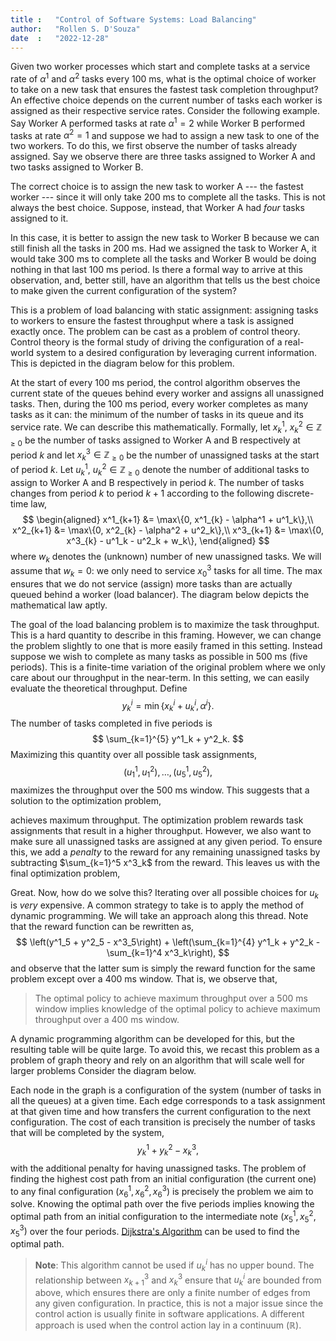 ```yaml
---
title :   "Control of Software Systems: Load Balancing"
author:   "Rollen S. D'Souza"
date  :   "2022-12-28"
---
```

Given two worker processes which start and complete tasks at a service rate of $\alpha^1$ and $\alpha^2$ tasks every $100~\mathrm{ms}$, what is the optimal choice of worker to take on a new task that ensures the fastest task completion throughput?
An effective choice depends on the current number of tasks each worker is assigned as their respective service rates.
Consider the following example.
Say Worker A performed tasks at rate $\alpha^1 = 2$ while Worker B performed tasks at rate $\alpha^2 = 1$ and suppose we had to assign a new task to one of the two workers.
To do this, we first observe the number of tasks already assigned.
Say we observe there are three tasks assigned to Worker A and two tasks assigned to Worker B.

The correct choice is to assign the new task to worker A --- the fastest worker --- since it will only take $200~\mathrm{ms}$ to complete all the tasks.
This is not always the best choice.
Suppose, instead, that Worker A had *four* tasks assigned to it.

In this case, it is better to assign the new task to Worker B because we can still finish all the tasks in $200~\mathrm{ms}$.
Had we assigned the task to Worker A, it would take $300~\mathrm{ms}$ to complete all the tasks and Worker B would be doing nothing in that last $100~\mathrm{ms}$ period.
Is there a formal way to arrive at this observation, and, better still, have an algorithm that tells us the best choice to make given the current configuration of the system?

This is a problem of load balancing with static assignment: assigning tasks to workers to ensure the fastest throughput where a task is assigned exactly once.
The problem can be cast as a problem of control theory.
Control theory is the formal study of driving the configuration of a real-world system to a desired configuration by leveraging current information.
This is depicted in the diagram below for this problem.

At the start of every $100~\mathrm{ms}$ period, the control algorithm observes the current state of the queues behind every worker and assigns all unassigned tasks.
Then, during the $100~\mathrm{ms}$ period, every worker completes as many tasks as it can: the minimum of the number of tasks in its queue and its service rate.
We can describe this mathematically.
Formally, let $x^1_k$, $x^2_k \in \mathbb{Z}_{\geq 0}$ be the number of tasks assigned to Worker A and B respectively at period $k$ and let $x^3_k \in \mathbb{Z}_{\geq 0}$ be the number of unassigned tasks at the start of period $k$.
Let $u^1_k$, $u^2_k \in \mathbb{Z}_{\geq 0}$ denote the number of additional tasks to assign to Worker A and B respectively in period $k$.
The number of tasks changes from period $k$ to period $k+1$ according to the following discrete-time law,
$$
\begin{aligned}
    x^1_{k+1} &= \max\{0, x^1_{k} - \alpha^1 + u^1_k\},\\
    x^2_{k+1} &= \max\{0, x^2_{k} - \alpha^2 + u^2_k\},\\
    x^3_{k+1} &= \max\{0, x^3_{k} - u^1_k - u^2_k + w_k\},
\end{aligned}
$$
where $w_k$ denotes the (unknown) number of new unassigned tasks.
We will assume that $w_k = 0$:
we only need to service $x^3_0$ tasks for all time.
The $\max$ ensures that we do not service (assign) more tasks than are actually queued behind a worker (load balancer).
The diagram below depicts the mathematical law aptly.

The goal of the load balancing problem is to maximize the task throughput.
This is a hard quantity to describe in this framing.
However, we can change the problem slightly to one that is more easily framed in this setting.
Instead suppose we wish to complete as many tasks as possible in $500~\mathrm{ms}$ (five periods).
This is a finite-time variation of the original problem where we only care about our throughput in the near-term.
In this setting, we can easily evaluate the theoretical throughput.
Define
$$
    y^i_k = \min\{x^i_k + u^i_k, \alpha^i\}.
$$
The number of tasks completed in five periods is
$$
    \sum_{k=1}^{5} y^1_k + y^2_k.
$$
Maximizing this quantity over all possible task assignments,
$$
    (u^1_1, u^2_1), \ldots, (u^1_5, u^2_5),
$$
maximizes the throughput over the $500~\mathrm{ms}$ window.
This suggests that a solution to the optimization problem,

achieves maximum throughput.
The optimization problem rewards task assignments that result in a higher throughput.
However, we also want to make sure all unassigned tasks are assigned at any given period.
To ensure this, we add a *penalty* to the reward for any remaining unassigned tasks by subtracting $\sum_{k=1}^5 x^3_k$ from the reward.
This leaves us with the final optimization problem,

Great.
Now, how do we solve this?
Iterating over all possible choices for $u_k$ is *very* expensive.
A common strategy to take is to apply the method of dynamic programming.
We will take an approach along this thread.
Note that the reward function can be rewritten as,
$$
    \left(y^1_5 + y^2_5 - x^3_5\right) + \left(\sum_{k=1}^{4} y^1_k + y^2_k - \sum_{k=1}^4 x^3_k\right),
$$
and observe that the latter sum is simply the reward function for the same problem except over a $400~\mathrm{ms}$ window.
That is, we observe that,

> The optimal policy to achieve maximum throughput over a $500~\mathrm{ms}$ window implies knowledge of the optimal policy to achieve maximum throughput over a $400~\mathrm{ms}$ window.

A dynamic programming algorithm can be developed for this, but the resulting table will be quite large.
To avoid this, we recast this problem as a problem of graph theory and rely on an algorithm that will scale well for larger problems
Consider the diagram below.

Each node in the graph is a configuration of the system (number of tasks in all the queues) at a given time.
Each edge corresponds to a task assignment at that given time and how transfers the current configuration to the next configuration.
The cost of each transition is precisely the number of tasks that will be completed by the system,
$$
    y^1_k + y^2_k - x^3_k,
$$
with the additional penalty for having unassigned tasks.
The problem of finding the highest cost path from an initial configuration (the current one) to any final configuration $(x^1_6, x^2_6, x^3_6)$ is precisely the problem we aim to solve.
Knowing the optimal path over the five periods implies knowing the optimal path from an initial configuration to the intermediate note $(x^1_5, x^2_5, x^3_5)$ over the four periods.
[Dijkstra's Algorithm](https://en.wikipedia.org/wiki/Dijkstra%27s_algorithm) can be used to find the optimal path.

> **Note**: This algorithm cannot be used if $u^i_k$ has no upper bound.
> The relationship between $x^3_{k+1}$ and $x^3_{k}$ ensure that $u^i_k$ are bounded from above, which ensures there are only a finite number of edges from any given configuration.
> In practice, this is not a major issue since the control action is usually finite in software applications.
> A different approach is used when the control action lay in a continuum ($\mathbb{R}$).


